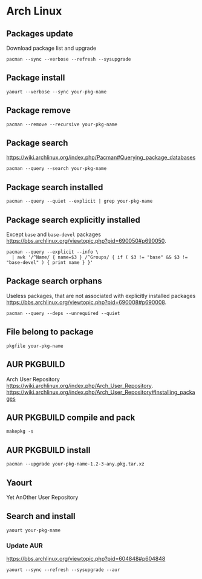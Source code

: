# Arch Linux

## Packages update

Download package list and upgrade

    pacman --sync --verbose --refresh --sysupgrade

## Package install

    yaourt --verbose --sync your-pkg-name

## Package remove

    pacman --remove --recursive your-pkg-name

## Package search

<https://wiki.archlinux.org/index.php/Pacman#Querying_package_databases>

    pacman --query --search your-pkg-name

## Package search installed

    pacman --query --quiet --explicit | grep your-pkg-name

## Package search explicitly installed

Except `base` and `base-devel` packages
<https://bbs.archlinux.org/viewtopic.php?pid=690050#p690050>.

    pacman --query --explicit --info \
      | awk '/^Name/ { name=$3 } /^Groups/ { if ( $3 != "base" && $3 != "base-devel" ) { print name } }'

## Package search orphans

Useless packages, that are not associated with explicitly installed packages
<https://bbs.archlinux.org/viewtopic.php?pid=690008#p690008>.

    pacman --query --deps --unrequired --quiet

## File belong to package

    pkgfile your-pkg-name

## AUR PKGBUILD

Arch User Repository <https://wiki.archlinux.org/index.php/Arch_User_Repository>.  
<https://wiki.archlinux.org/index.php/Arch_User_Repository#Installing_packages>

## AUR PKGBUILD compile and pack

    makepkg -s

## AUR PKGBUILD install

    pacman --upgrade your-pkg-name-1.2-3-any.pkg.tar.xz

## Yaourt

Yet AnOther User Repository

## Search and install

    yaourt your-pkg-name

### Update AUR

<https://bbs.archlinux.org/viewtopic.php?pid=604848#p604848>

    yaourt --sync --refresh --sysupgrade --aur
